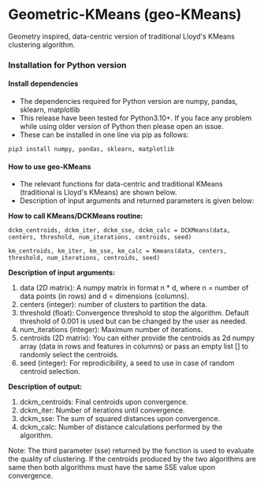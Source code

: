 # Geometric-KMeans (geo-KMeans)

Geometry inspired, data-centric version of traditional Lloyd's KMeans clustering algorithm.

### Installation for Python version

#### Install dependencies

- The dependencies required for Python version are numpy, pandas, sklearn, matplotlib
- This release have been tested for Python3.10+. If you face any problem while using older version of Python then please open an issue.
- These can be installed in one line via pip as follows:

```
pip3 install numpy, pandas, sklearn, matplotlib
```

#### How to use geo-KMeans

- The relevant functions for data-centric and traditional KMeans (traditional is Lloyd's KMeans) are shown below.
- Description of input arguments and returned parameters is given below:

__How to call KMeans/DCKMeans routine:__

```
dckm_centroids, dckm_iter, dckm_sse, dckm_calc = DCKMeans(data, centers, threshold, num_iterations, centroids, seed)

km_centroids, km_iter, km_sse, km_calc = Kmeans(data, centers, threshold, num_iterations, centroids, seed)
```

__Description of input arguments:__

1. data (2D matrix): A numpy matrix in format n * d, where n = number of data points (in rows) and d = dimensions (columns).
2. centers (integer): number of clusters to partition the data.
3. threshold (float): Convergence threshold to stop the algorithm. Default threshold of 0.001 is used but can be changed by the user as needed.
4. num_iterations (integer): Maximum number of iterations.
5. centroids (2D matrix): You can either provide the centroids as 2d numpy array (data in rows and features in columns) or pass an empty list [] to randomly select the centroids.
6. seed (integer): For reprodicibility, a seed to use in case of random centroid selection.

__Description of output:__

1. dckm_centroids: Final centroids upon convergence.
2. dckm_iter: Number of iterations until convergence.
3. dckm_sse: The sum of squared distances upon convergence. 
4. dckm_calc: Number of distance calculations performed by the algorithm.

Note: The third parameter (sse) returned by the function is used to evaluate the quality of clustering. If the centroids produced by the two
algorithms are same then both algorithms must have the same SSE value upon convergence.
